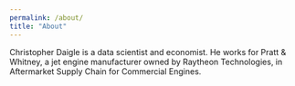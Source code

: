 ```yaml
---
permalink: /about/
title: "About"
---
```


Christopher Daigle is a data scientist and economist. He works for Pratt & Whitney, a jet engine manufacturer owned by Raytheon Technologies, in Aftermarket Supply Chain for Commercial Engines.
